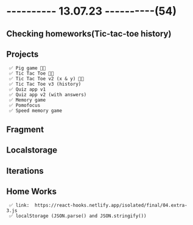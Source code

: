 # ---------- 13.07.23 ----------(54)

## Checking homeworks(Tic-tac-toe history)

## Projects

     ✅ Pig game 👍🏻
     ✅ Tic Tac Toe 👍🏻
     ✅ Tic Tac Toe v2 (x & y) 👍🏻
     ✅ Tic Tac Toe v3 (history)
     ✅ Quiz app v1
     ✅ Quiz app v2 (with answers)
     ✅ Memory game
     ✅ Pomofocus
     ✅ Speed memory game

## Fragment

## Localstorage

## Iterations

## Home Works

     ✅ link:  https://react-hooks.netlify.app/isolated/final/04.extra-3.js
     ✅ localStorage (JSON.parse() and JSON.stringify())
